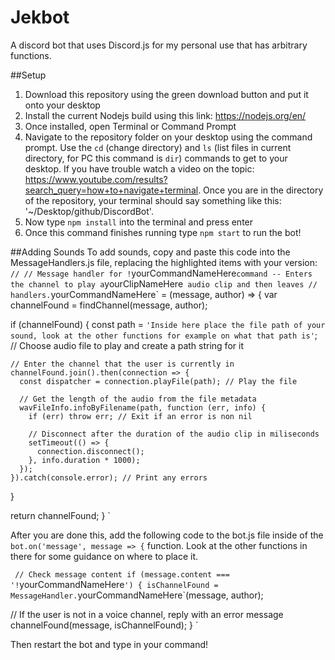 # Jekbot

A discord bot that uses Discord.js for my personal use that has arbitrary functions.

##Setup

1. Download this repository using the green download button and put it onto your desktop
2. Install the current Nodejs build using this link: https://nodejs.org/en/
3. Once installed, open Terminal or Command Prompt
4. Navigate to the repository folder on your desktop using the command prompt. Use the `cd` (change directory) and `ls` (list files in current directory, for PC this command is `dir`) commands to get to your desktop. If you have trouble watch a video on the topic: https://www.youtube.com/results?search_query=how+to+navigate+terminal. Once you are in the directory of the repository, your terminal should say something like this: '~/Desktop/github/DiscordBot'.
5. Now type `npm install` into the terminal and press enter
6. Once this command finishes running type `npm start` to run the bot!

##Adding Sounds
To add sounds, copy and paste this code into the MessageHandlers.js file, replacing the highlighted items with your version:
`
//
// Message handler for !`yourCommandNameHere` command -- Enters the channel to play a `yourClipNameHere` audio clip and then leaves
//
handlers.`yourCommandNameHere` = (message, author) =>
{
  var channelFound = findChannel(message, author);

  if (channelFound)
  {
    const path = `'Inside here place the file path of your sound, look at the other functions for example on what that path is'`; // Choose audio file to play and create a path string for it

    // Enter the channel that the user is currently in
    channelFound.join().then(connection => {
      const dispatcher = connection.playFile(path); // Play the file

      // Get the length of the audio from the file metadata
      wavFileInfo.infoByFilename(path, function (err, info) {
        if (err) throw err; // Exit if an error is non nil

        // Disconnect after the duration of the audio clip in miliseconds
        setTimeout(() => {
          connection.disconnect();
        }, info.duration * 1000);
      });
    }).catch(console.error); // Print any errors
  }
  
  return channelFound;
}
`

After you are done this, add the following code to the bot.js file inside of the `bot.on('message', message => {` function. Look at the other functions in there for some guidance on where to place it.

`
// Check message content
if (message.content === '!`yourCommandNameHere`')
{
  isChannelFound = MessageHandler.`yourCommandNameHere`(message, author);

  // If the user is not in a voice channel, reply with an error message
  channelFound(message, isChannelFound);
}
`

Then restart the bot and type in your command!
